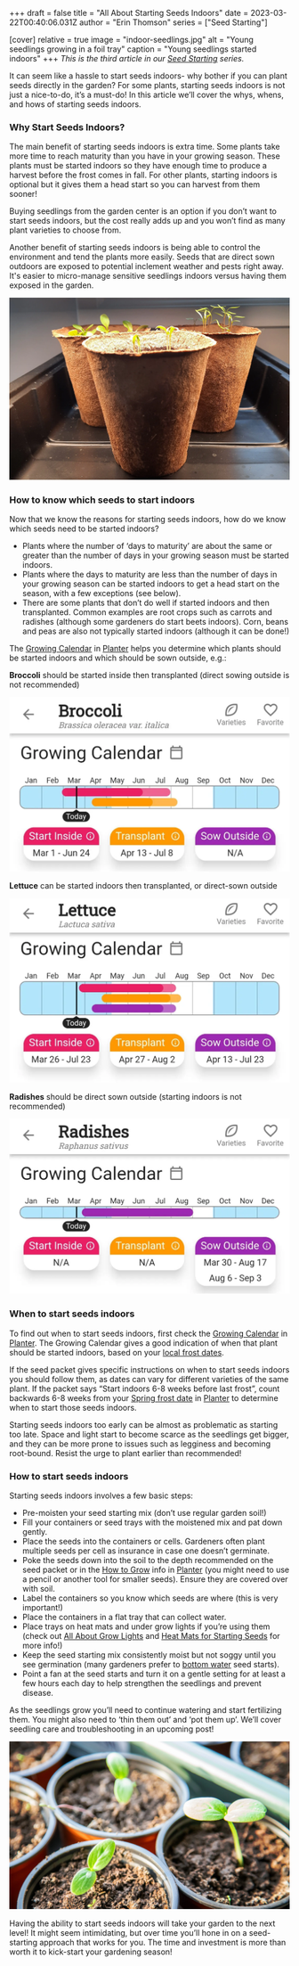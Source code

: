 +++
draft = false
title = "All About Starting Seeds Indoors"
date = 2023-03-22T00:40:06.031Z
author = "Erin Thomson"
series = ["Seed Starting"]


[cover]
relative = true
image = "indoor-seedlings.jpg"
alt = "Young seedlings growing in a foil tray"
caption = "Young seedlings started indoors"
+++
*This is the third article in our [Seed Starting](../../series/seed-starting/) series.*

It can seem like a hassle to start seeds indoors- why bother if you can plant seeds directly in the garden? For some plants, starting seeds indoors is not just a nice-to-do, it’s a must-do! In this article we’ll cover the whys, whens, and hows of starting seeds indoors.

### Why Start Seeds Indoors?

The main benefit of starting seeds indoors is extra time. Some plants take more time to reach maturity than you have in your growing season. These plants must be started indoors so they have enough time to produce a harvest before the frost comes in fall. For other plants, starting indoors is optional but it gives them a head start so you can harvest from them sooner! 

Buying seedlings from the garden center is an option if you don’t want to start seeds indoors, but the cost really adds up and you won’t find as many plant varieties to choose from.

Another benefit of starting seeds indoors is being able to control the environment and tend the plants more easily. Seeds that are direct sown outdoors are exposed to potential inclement weather and pests right away. It's easier to micro-manage sensitive seedlings indoors versus having them exposed in the garden.

![Seedlings in peat pots](peat-pot-seedlings.webp)

### How to know which seeds to start indoors

Now that we know the reasons for starting seeds indoors, how do we know which seeds need to be started indoors?

* Plants where the number of ‘days to maturity’ are about the same or greater than the number of days in your growing season must be started indoors. 
* Plants where the days to maturity are less than the number of days in your growing season can be started indoors to get a head start on the season, with a few exceptions (see below).
* There are some plants that don’t do well if started indoors and then transplanted. Common examples are root crops such as carrots and radishes (although some gardeners do start beets indoors). Corn, beans and peas are also not typically started indoors (although it can be done!)

The [Growing Calendar](https://info.planter.garden/growing-calendar/how-to-use/) in [Planter](https://planter.garden/) helps you determine which plants should be started indoors and which should be sown outside, e.g.:

**Broccoli** should be started inside then transplanted (direct sowing outside is not recommended)

![Screenshot of the broccoli growing calendar in Planter](broccoli-calendar.webp)

**Lettuce** can be started indoors then transplanted, or direct-sown outside

![Screenshot of the lettuce growing calendar in Planter](lettuce-calendar.webp)

**Radishes** should be direct sown outside (starting indoors is not recommended)

![Screenshot of the radish growing calendar in Planter](radishes-calendar.webp)

### When to start seeds indoors

To find out when to start seeds indoors, first check the [Growing Calendar](https://info.planter.garden/growing-calendar/how-to-use/) in [Planter](https://planter.garden/). The Growing Calendar gives a good indication of when that plant should be started indoors, based on your [local frost dates](https://info.planter.garden/getting-started/frost-dates/).

If the seed packet gives specific instructions on when to start seeds indoors you should follow them, as dates can vary for different varieties of the same plant. If the packet says “Start indoors 6-8 weeks before last frost”, count backwards 6-8 weeks from your [Spring frost date](https://info.planter.garden/getting-started/frost-dates/) in [Planter](https://planter.garden/) to determine when to start those seeds indoors.

Starting seeds indoors too early can be almost as problematic as starting too late. Space and light start to become scarce as the seedlings get bigger, and they can be more prone to issues such as legginess and becoming root-bound. Resist the urge to plant earlier than recommended!

### How to start seeds indoors

Starting seeds indoors involves a few basic steps:

* Pre-moisten your seed starting mix (don’t use regular garden soil!)
* Fill your containers or seed trays with the moistened mix and pat down gently.
* Place the seeds into the containers or cells. Gardeners often plant multiple seeds per cell as insurance in case one doesn’t germinate.
* Poke the seeds down into the soil to the depth recommended on the seed packet or in the [How to Grow](https://info.planter.garden/plant-information/how-to-grow/) info in [Planter](https://planter.garden/) (you might need to use a pencil or another tool for smaller seeds). Ensure they are covered over with soil.
* Label the containers so you know which seeds are where (this is very important!)
* Place the containers in a flat tray that can collect water.
* Place trays on heat mats and under grow lights if you’re using them (check out [All About Grow Lights](https://blog.planter.garden/posts/grow-lights/) and [Heat Mats for Starting Seeds](https://blog.planter.garden/posts/heat-mats/) for more info!)
* Keep the seed starting mix consistently moist but not soggy until you see germination (many gardeners prefer to [bottom water](https://blog.planter.garden/posts/the-ups-and-downs-of-bottom-watering/) seed starts).
* Point a fan at the seed starts and turn it on a gentle setting for at least a few hours each day to help strengthen the seedlings and prevent disease.

As the seedlings grow you’ll need to continue watering and start fertilizing them. You might also need to ‘thin them out’ and ‘pot them up’. We’ll cover seedling care and troubleshooting in an upcoming post!

![Cucumber seedlings in small pots](cucumber-seedlings.webp)

Having the ability to start seeds indoors will take your garden to the next level! It might seem intimidating, but over time you’ll hone in on a seed-starting approach that works for you. The time and investment is more than worth it to kick-start your gardening season!